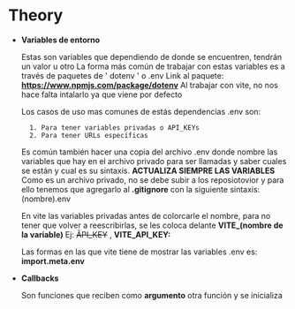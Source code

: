 # Theory

- **Variables de entorno**

    Estas son variables que dependiendo de donde se encuentren, tendrán un valor u otro
    La forma más común de trabajar con estas variables es a través de paquetes de ' dotenv ' o .env
    Link al paquete: __https://www.npmjs.com/package/dotenv__
    Al trabajar con vite, no nos hace falta intalarlo ya que viene por defecto

    Los casos de uso mas comunes de estás dependencias .env son:

        1. Para tener variables privadas o API_KEYs
        2. Para tener URLs específicas

    Es común también hacer una copia del archivo .env donde nombre las variables que hay en el archivo privado para ser llamadas y saber cuales se están y cual es su sintaxis. 
    **ACTUALIZA SIEMPRE LAS VARIABLES**
    Como es un archivo privado, no se debe subir a los reposiotovior y para ello tenemos que agregarlo al **.gitignore** con la siguiente sintaxis: (nombre).env

    En vite las variables privadas antes de colorcarle el nombre, para no tener que volver a reescribirlas, se les coloca delante **VITE_(nombre de la variable)**
    Ej: ~~ÃPI_KEY~~ , **VITE_API_KEY:** 

    Las formas en las que vite tiene de mostrar las variables .env es: **import.meta.env**

- **Callbacks**

    Son funciones que reciben como **argumento** otra función y se inicializa